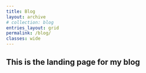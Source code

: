 ```yaml
---
title: Blog
layout: archive
# collection: blog
entries_layout: grid
permalink: /blog/
classes: wide
---
```


## This is the landing page for my blog
